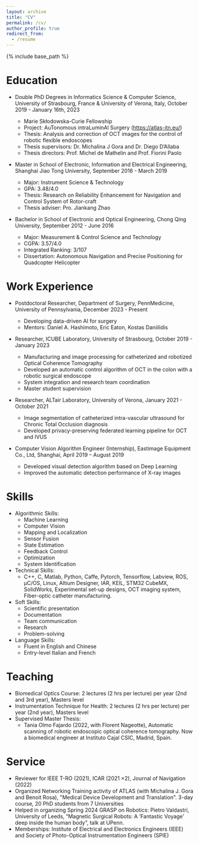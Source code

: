 ```yaml
---
layout: archive
title: "CV"
permalink: /cv/
author_profile: true
redirect_from:
  - /resume
---
```


{% include base_path %}

Education
======
* Double PhD Degrees in Informatics Science & Computer Science, University of Strasbourg, France & University of Verona, Italy, October 2019 - January 16th, 2023
  * Marie Skłodowska-Curie Fellowship
  * Project: AuTonomous intraLuminAl Surgery (https://atlas-itn.eu/)
  * Thesis: Analysis and correction of OCT images for the control of robotic flexible endoscopes
  * Thesis supervisors: Dr. Michalina J Gora and Dr. Diego D’Allaba
  * Thesis directors: Prof. Michel de Mathelin and Prof. Fiorini Paolo

* Master in School of Electronic, Information and Electrical Engineering, Shanghai Jiao Tong University, September 2016 - March 2019
  * Major: Instrument Science & Technology
  * GPA: 3.48/4.0
  * Thesis: Research on Reliability Enhancement for Navigation and Control System of Rotor-craft
  * Thesis adviser: Pro. Jiankang Zhao

* Bachelor in School of Electronic and Optical Engineering, Chong Qing University, September 2012 - June 2016
  * Major: Measurement & Control Science and Technology
  * CGPA: 3.57/4.0
  * Integrated Ranking: 3/107
  * Dissertation: Autonomous Navigation and Precise Positioning for Quadcopter Helicopter

Work Experience
======
* Postdoctoral Researcher, Department of Surgery, PennMedicine, University of Pennsylvania, December 2023 - Present
  * Developing data-driven AI for surgery
  * Mentors: Daniel A. Hashimoto, Eric Eaton, Kostas Daniilidis

* Researcher, ICUBE Laboratory, University of Strasbourg, October 2019 - January 2023
  * Manufacturing and image processing for catheterized and robotized Optical Coherence Tomography
  * Developed an automatic control algorithm of OCT in the colon with a robotic surgical endoscope
  * System integration and research team coordination
  * Master student supervision

* Researcher, ALTair Laboratory, University of Verona, January 2021 - October 2021
  * Image segmentation of catheterized intra-vascular ultrasound for Chronic Total Occlusion diagnosis
  * Developed privacy-preserving federated learning pipeline for OCT and IVUS

* Computer Vision Algorithm Engineer (Internship), Eastimage Equipment Co., Ltd, Shanghai, April 2019 – August 2019
  * Developed visual detection algorithm based on Deep Learning
  * Improved the automatic detection performance of X-ray images

Skills
======
* Algorithmic Skills: 
  * Machine Learning
  * Computer Vision
  * Mapping and Localization
  * Sensor Fusion
  * State Estimation
  * Feedback Control
  * Optimization
  * System Identification
* Technical Skills:
  * C++, C, Matlab, Python, Caffe, Pytorch, Tensorflow, Labview, ROS, µC/OS, Linux, Altium Designer, IAR, KEIL, STM32 CubeMX, SolidWorks, Experimental set-up designs, OCT imaging system, Fiber-optic catheter manufacturing.
* Soft Skills:
  * Scientific presentation
  * Documentation
  * Team communication
  * Research
  * Problem-solving
* Language Skills:
  * Fluent in English and Chinese
  * Entry-level Italian and French

Teaching
======
* Biomedical Optics Course: 2 lectures (2 hrs per lecture) per year (2nd and 3rd year), Masters level
* Instrumentation Technique for Health: 2 lectures (2 hrs per lecture) per year (2nd year), Masters level
* Supervised Master Thesis: 
  * Tania Olmo Fajardo (2022, with Florent Nageotte), Automatic scanning of robotic endoscopic optical coherence tomography. Now a biomedical engineer at Instituto Cajal CSIC, Madrid, Spain.

Service  
======
* Reviewer for IEEE T-RO (2021), ICAR (2021 ×2), Journal of Navigation (2022)
* Organized Networking Training activity of ATLAS (with Michalina J. Gora and Benoit Rosa), "Medical Device Development and Translation". 3-day course, 20 PhD students from 7 Universities
* Helped in organizing Spring 2024 GRASP on Robotics: Pietro Valdastri, University of Leeds, “Magnetic Surgical Robots: A ‘Fantastic Voyage’ deep inside the human body”, talk at UPenn.
* Memberships: Institute of Electrical and Electronics Engineers (IEEE) and Society of Photo-Optical Instrumentation Engineers (SPIE)
